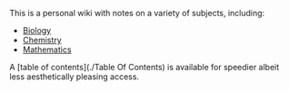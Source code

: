 This is a personal wiki with notes on a variety of subjects, including:

- [Biology](./Biology/)
- [Chemistry](./Chemistry/)
- [Mathematics](./Mathematics/)

A [table of contents](./Table Of Contents) is available for speedier albeit less aesthetically pleasing access.
